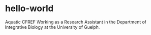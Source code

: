 # hello-world
Aquatic CFREF
Working as a Research Assistant in the Department of Integrative Biology at the University of Guelph.
